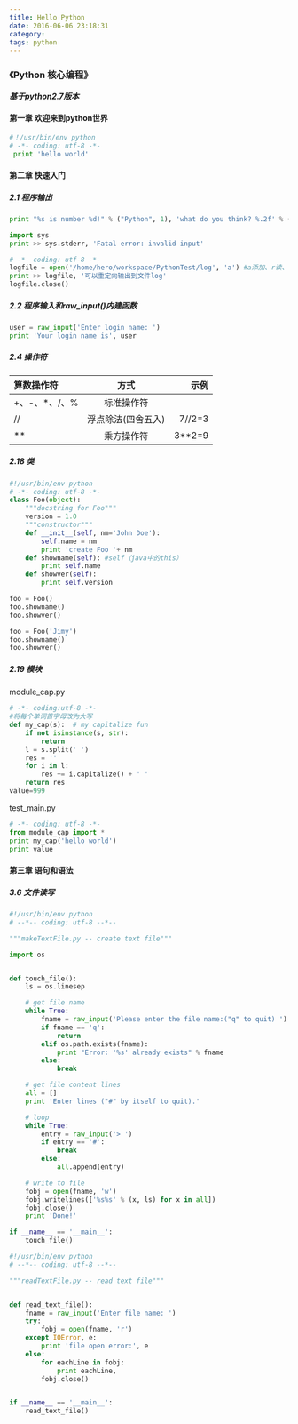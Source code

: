 ```yaml
---
title: Hello Python
date: 2016-06-06 23:18:31
category:
tags: python
---
```

### **《Python 核心编程》**
***基于python2.7版本***
#### 第一章 欢迎来到python世界
```python
#！/usr/bin/env python
# -*- coding: utf-8 -*-
 print 'hello world'
```
#### 第二章 快速入门
##### 2.1 程序输出
```python
print "%s is number %d!" % ("Python", 1), 'what do you think? %.2f' % (2.50)
```
```python
import sys
print >> sys.stderr, 'Fatal error: invalid input'
```
```python
# -*- coding: utf-8 -*-
logfile = open('/home/hero/workspace/PythonTest/log', 'a') #a添加、r读、w写
print >> logfile, '可以重定向输出到文件log'
logfile.close()
```
##### 2.2 程序输入和raw_input()内建函数
```python
user = raw_input('Enter login name: ')
print 'Your login name is', user
```
##### 2.4 操作符
|**算数操作符**  |**方式**  | **示例**|
|:--------------|:-------:|--------:|
|+、-、*、/、%|标准操作符|
|//|浮点除法(四舍五入)|7//2=3
|**|乘方操作符|3**2=9


##### 2.18 类
```python
#!/usr/bin/env python
# -*- coding: utf-8 -*-
class Foo(object):
    """docstring for Foo"""
    version = 1.0
    """constructor"""
    def __init__(self, nm='John Doe'):
        self.name = nm
        print 'create Foo '+ nm
    def showname(self): #self（java中的this）
        print self.name
    def showver(self):
        print self.version

foo = Foo()
foo.showname()
foo.showver()

foo = Foo('Jimy')
foo.showname()
foo.showver()
```
##### 2.19 模块
module_cap.py
```python
# -*- coding:utf-8 -*-
#将每个单词首字母改为大写
def my_cap(s):  # my capitalize fun
    if not isinstance(s, str):
        return
    l = s.split(' ')
    res = ''
    for i in l:
        res += i.capitalize() + ' '
    return res
value=999
```
test_main.py
```python
# -*- coding: utf-8 -*-
from module_cap import *
print my_cap('hello world')
print value
```
#### 第三章 语句和语法
##### 3.6 文件读写
```python
#!/usr/bin/env python
# --*-- coding: utf-8 --*--

"""makeTextFile.py -- create text file"""

import os


def touch_file():
    ls = os.linesep

    # get file name
    while True:
        fname = raw_input('Please enter the file name:("q" to quit) ')
        if fname == 'q':
            return
        elif os.path.exists(fname):
            print "Error: '%s' already exists" % fname
        else:
            break

    # get file content lines
    all = []
    print 'Enter lines ("#" by itself to quit).'

    # loop
    while True:
        entry = raw_input('> ')
        if entry == '#':
            break
        else:
            all.append(entry)

    # write to file
    fobj = open(fname, 'w')
    fobj.writelines(['%s%s' % (x, ls) for x in all])
    fobj.close()
    print 'Done!'

if __name__ == '__main__':
    touch_file()
```
```python
#!/usr/bin/env python
# --*-- coding: utf-8 --*--

"""readTextFile.py -- read text file"""


def read_text_file():
    fname = raw_input('Enter file name: ')
    try:
        fobj = open(fname, 'r')
    except IOError, e:
        print 'file open error:', e
    else:
        for eachLine in fobj:
            print eachLine,
        fobj.close()


if __name__ == '__main__':
    read_text_file()
```

